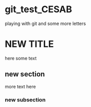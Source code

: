 # git_test_CESAB
playing with git
and some more letters

# NEW TITLE
here some text

## new section
more text here

### new subsection
